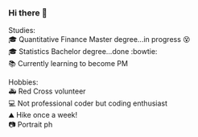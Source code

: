 ### Hi there 👋
  
Studies:  
:mortar_board: Quantitative Finance Master degree...in progress :dizzy_face:  
:mortar_board: Statistics Bachelor degree...done :bowtie:  
:books:	Currently learning to become PM
  
Hobbies:  
:ambulance: Red Cross volunteer  
:computer: Not professional coder but coding enthusiast   
:mountain: Hike once a week!  
:camera: Portrait ph  



<!--
**montanarisimone/montanarisimone** is a ✨ _special_ ✨ repository because its `README.md` (this file) appears on your GitHub profile.

Here are some ideas to get you started:

- 🔭 I’m currently working on ...
- 🌱 I’m currently learning ...
- 👯 I’m looking to collaborate on ...
- 🤔 I’m looking for help with ...
- 💬 Ask me about ...
- 📫 How to reach me: ...
- 😄 Pronouns: ...
- ⚡ Fun fact: ...
-->
